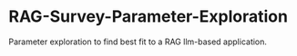 # RAG-Survey-Parameter-Exploration
Parameter exploration to find best fit to a RAG llm-based application.
